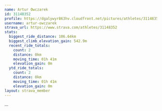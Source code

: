 ```yaml
---
name: Artur Owczarek
id: 31148352
profile: https://dgalywyr863hv.cloudfront.net/pictures/athletes/31148352/15906846/1/large.jpg
username: artur-owczarek
strava_url: https://www.strava.com/athletes/31148352
stats:
  biggest_ride_distance: 106.64km
  biggest_climb_elevation_gain: 542.9m
  recent_ride_totals:
    count: 2
    distance: 0km
    moving_time: 01h 41m
    elevation_gain: 0m
  ytd_ride_totals:
    count: 2
    distance: 0km
    moving_time: 01h 41m
    elevation_gain: 0m
layout: strava_member
--- 
```

...
